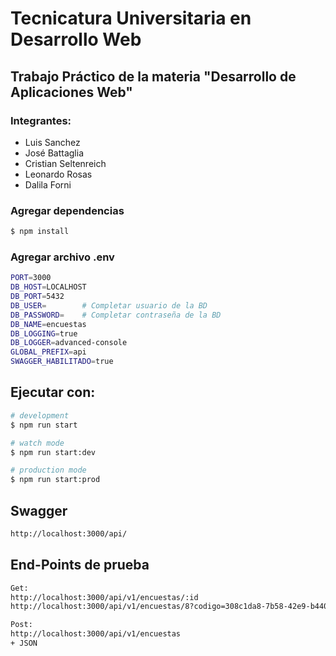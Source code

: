 <img src="https://secretariaextension.uner.edu.ar/wp-content/uploads/2021/04/logo-original-maschico.png" alt="">

# Tecnicatura Universitaria en Desarrollo Web

## Trabajo Práctico de la materia "Desarrollo de Aplicaciones Web"

### Integrantes:

- Luis Sanchez
- José Battaglia
- Cristian Seltenreich
- Leonardo Rosas
- Dalila Forni

### Agregar dependencias

```bash
$ npm install
```

### Agregar archivo .env

```bash
PORT=3000
DB_HOST=LOCALHOST
DB_PORT=5432
DB_USER=        # Completar usuario de la BD
DB_PASSWORD=    # Completar contraseña de la BD
DB_NAME=encuestas
DB_LOGGING=true
DB_LOGGER=advanced-console
GLOBAL_PREFIX=api
SWAGGER_HABILITADO=true
```

## Ejecutar con:

```bash
# development
$ npm run start

# watch mode
$ npm run start:dev

# production mode
$ npm run start:prod
```

## Swagger

```bash
http://localhost:3000/api/
```

## End-Points de prueba

```bash
Get:
http://localhost:3000/api/v1/encuestas/:id
http://localhost:3000/api/v1/encuestas/8?codigo=308c1da8-7b58-42e9-b440-97626c7c4242&tipo=RESPUESTA

Post:
http://localhost:3000/api/v1/encuestas
+ JSON
```
